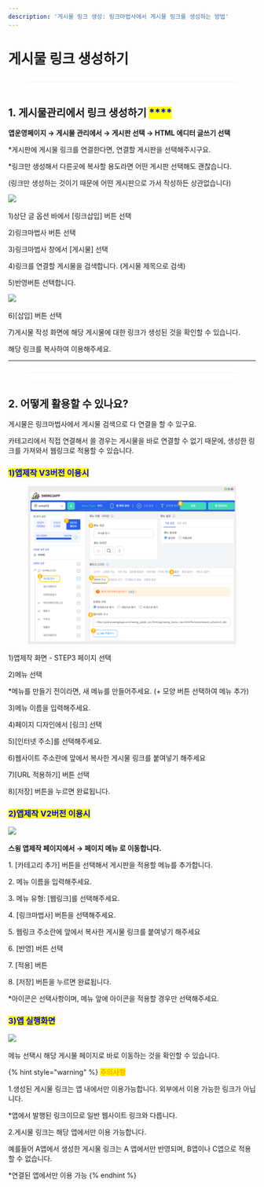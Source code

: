 ```yaml
---
description: '게시물 링크 생성: 링크마법사에서 게시물 링크를 생성하는 방법'
---
```


# 게시물 링크 생성하기

<figure><img src="../../../.gitbook/assets/구분선.PNG" alt=""><figcaption></figcaption></figure>

## 1. 게시물관리에서 링크 생성하기 <mark style="color:blue;">****</mark>&#x20;

**앱운영페이지 → 게시물 관리에서 → 게시판 선택 → HTML 에디터 글쓰기 선택**

\*게시판에 게시물 링크를 연결한다면, 연결할 게시판을 선택해주시구요.

\*링크만 생성해서 다른곳에 복사할 용도라면 어떤 게시판 선택해도 괜찮습니다.&#x20;

&#x20;(링크만 생성하는 것이기 때문에 어떤 게시판으로 가서 작성하든 상관없습니다)

![](https://wp.swing2app.co.kr/wp-content/uploads/2021/04/%EA%B2%8C%EC%8B%9C%EB%AC%BC%EB%A7%81%ED%81%AC%EC%83%9D%EC%84%B11.png)

1\)상단 글 옵션 바에서 \[링크삽입] 버튼 선택

2\)링크마법사 버튼 선택&#x20;

3\)링크마법사 창에서 \[게시물] 선택

4\)링크를 연결할 게시물을 검색합니다. (게시물 제목으로 검색)&#x20;

5\)반영버튼 선택합니다.&#x20;



![](https://wp.swing2app.co.kr/wp-content/uploads/2021/04/%EA%B2%8C%EC%8B%9C%EB%AC%BC%EB%A7%81%ED%81%AC%EC%83%9D%EC%84%B12.png)

6\)\[삽입] 버튼 선택

7\)게시물 작성 화면에 해당 게시물에 대한 링크가 생성된 것을 확인할 수 있습니다.

해당 링크를 복사하여 이용해주세요.

***

<figure><img src="../../../.gitbook/assets/구분선.PNG" alt=""><figcaption></figcaption></figure>

## 2. 어떻게 활용할 수 있나요?

게시물은 링크마법사에서 게시물 검색으로 다 연결을 할 수 있구요.

카테고리에서 직접 연결해서 쓸 경우는 게시물을 바로 연결할 수 없기 때문에, 생성한 링크를 가져와서 웹링크로 적용할 수 있습니다.

### <mark style="color:blue;">1)앱제작 V3버전 이용시</mark>

<figure><img src="../../../.gitbook/assets/게시물-링크마법사연결.png" alt=""><figcaption></figcaption></figure>

1\)앱제작 화면 - STEP3 페이지 선택

2\)메뉴 선택

\*메뉴를 만들기 전이라면, 새 메뉴를 만들어주세요. (+ 모양 버튼 선택하여 메뉴 추가)

3\)메뉴 이름을 입력해주세요.

4\)페이지 디자인에서 \[링크] 선택

5\)\[인터넷 주소]를 선택해주세요.

6\)웹사이트 주소란에 앞에서 복사한 게시물 링크를 붙여넣기 해주세요&#x20;

7\)\[URL 적용하기] 버튼 선택

8\)\[저장] 버튼을 누르면 완료됩니다.



### <mark style="color:blue;">2)앱제작 V2버전 이용시</mark>

![](https://wp.swing2app.co.kr/wp-content/uploads/2021/04/%EA%B2%8C%EC%8B%9C%EB%AC%BC%EB%A7%81%ED%81%AC%EC%83%9D%EC%84%B13.png)

**스윙 앱제작 페이지에서 →  페이지 메뉴 로 이동합니다.**&#x20;

1\. \[카테고리 추가] 버튼을 선택해서 게시판을 적용할 메뉴를 추가합니다.&#x20;

2\. 메뉴 이름을 입력해주세요.

3\. 메뉴 유형: \[웹링크]를 선택해주세요.

4\. \[링크마법사] 버튼을 선택해주세요.

5\. 웹링크 주소란에 앞에서 복사한 게시물 링크를 붙여넣기 해주세요

6\. \[반영] 버튼 선택

7\. \[적용] 버튼

8\. \[저장] 버튼을 누르면 완료됩니다.

\*아이콘은 선택사항이며, 메뉴 앞에 아이콘을 적용할 경우만 선택해주세요.&#x20;



### <mark style="color:blue;">**3)앱 실행화면**</mark>

![](https://wp.swing2app.co.kr/wp-content/uploads/2021/04/%EB%85%B9%ED%99%94\_2021\_04\_29\_15\_50\_23\_219.gif)

메뉴 선택시 해당 게시물 페이지로 바로 이동하는 것을 확인할 수 있습니다.&#x20;

{% hint style="warning" %}
<mark style="color:orange;">**주의사항**</mark>

1.생성된 게시물 링크는 앱 내에서만 이용가능합니다. 외부에서 이용 가능한 링크가 아닙니다.&#x20;

\*앱에서 발행된 링크이므로 일반 웹사이트 링크와 다릅니다.

2.게시물 링크는 해당 앱에서만 이용 가능합니다.

예를들어 A앱에서 생성한 게시물 링크는 A 앱에서만 반영되며, B앱이나 C앱으로 적용할 수 없습니다.

\*연결된 앱에서만 이용 가능
{% endhint %}


